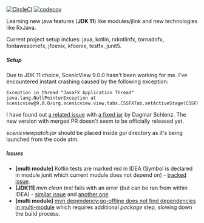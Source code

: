 [![CircleCI](https://circleci.com/gh/T3r1jj/Diagat/tree/master.svg?style=svg&circle-token=786118bb29f7ea8fc841aee1e410aad21c901837)](https://circleci.com/gh/T3r1jj/Diagat/tree/master)
[![codecov](https://codecov.io/gh/T3r1jj/Diagat/branch/master/graph/badge.svg)](https://codecov.io/gh/T3r1jj/Diagat)


Learning new java features (**JDK 11**) like modules/jlink and new technologies like RxJava.

Current project setup inclues: java, kotlin, rxkotlinfx, tornadofx, fontawesomefx, jfoenix, kfoenix, testfx, junit5.

##### Setup
Due to JDK 11 choice, ScenicView 9.0.0 hasn't been working for me. I've encountered instant crashing caused by the following exception:
````
Exception in thread "JavaFX Application Thread" java.lang.NullPointerException at scenicview@9.0.0/org.scenicview.view.tabs.CSSFXTab.setActiveStage(CSSFXTab.java:112)
````
I have found out [a related issue](https://bitbucket.org/scenicview/scenic-view/issues/27/exception-at-startup-cssfxtab-java-9) with 
[a fixed jar](https://bitbucket.org/scenicview/scenic-view/issues/attachments/27/scenicview/scenic-view/1517402311.88/27/scenicviewpatch.jar) by Dagmar Schlenz.
The new version with merged PR doesn't seem to be officially released yet.

*scenicviewpatch.jar* should be placed inside *gui* directory as it's being launched from the code atm.

##### Issues

- **[multi module]** Kotlin tests are marked red in IDEA (Symbol is declared in module junit which current module does not depend on) - [tracked issue](https://youtrack.jetbrains.com/issue/KT-26037).
- **[JDK11]** *mvn clean test* fails with an error (but can be ran from within IDEA) - [similar issue](https://issues.apache.org/jira/browse/MCOMPILER-342) and [another one](https://issues.apache.org/jira/browse/MDEP-613?jql=priority%20%3D%20Major%20AND%20text%20~%20%22Unsupported%20class%20file%20%20version%2055%22)
- **[multi module]** [mvn dependency:go-offline does not find dependencies in multi-module](https://issues.apache.org/jira/browse/MDEP-516) which requires additional *package* step, slowing down the build process. 